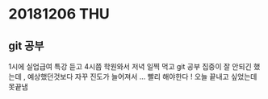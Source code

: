 # 20181206 THU
## git 공부

1시에 실업급여 특강 듣고 4시쯤 학원와서 저녁 일찍 먹고 git 공부 
집중이 잘 안되긴 했는데 , 예상했던것보다 자꾸 진도가 늘어져서 ... 
빨리 해야한다 ! 
오늘 끝내고 싶었는데 못끝냄
